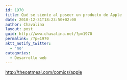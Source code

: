 ```yaml
---
id: 1970
title: Qué se siente al poseer un producto de Apple
date: 2010-12-31T18:23:50+02:00
author: Chavalina
layout: post
guid: http://www.chavalina.net/?p=1970
permalink: /?p=1970
aktt_notify_twitter:
  - 'no'
categories:
  - Desarrollo web
---
```

http://theoatmeal.com/comics/apple